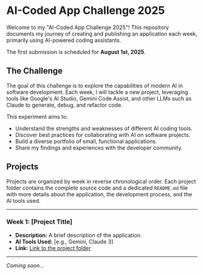 # AI-Coded App Challenge 2025

Welcome to my "AI-Coded App Challenge 2025"! This repository documents my journey of creating and publishing an application each week, primarily using AI-powered coding assistants.

The first submission is scheduled for **August 1st, 2025**.

## The Challenge

The goal of this challenge is to explore the capabilities of modern AI in software development. Each week, I will tackle a new project, leveraging tools like Google's AI Studio, Gemini Code Assist, and other LLMs such as Claude to generate, debug, and refactor code.

This experiment aims to:

*   Understand the strengths and weaknesses of different AI coding tools.
*   Discover best practices for collaborating with AI on software projects.
*   Build a diverse portfolio of small, functional applications.
*   Share my findings and experiences with the developer community.

## Projects

Projects are organized by week in reverse chronological order. Each project folder contains the complete source code and a dedicated `README.md` file with more details about the application, the development process, and the AI tools used.

---

### Week 1: [Project Title]

*   **Description:** A brief description of the application.
*   **AI Tools Used:** [e.g., Gemini, Claude 3]
*   **Link:** [Link to the project folder](./week1/)

---

*Coming soon...*